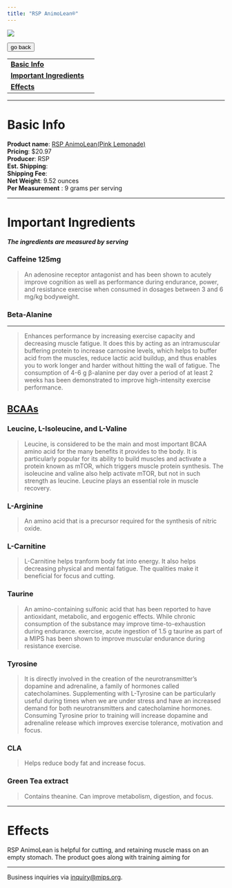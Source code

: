 ```yaml
---
title: "RSP AnimoLean®"
---
```


![](/images/aminolean.jpg)

<form>
 <input type="button" value="go back" onclick="history.back()">
</form>

|  |  |
| ----- | -------- |
| [**Basic Info**](#basic-info)    |
| [**Important Ingredients**](#important-ingredients)  |
| [**Effects**](#effects)  |

---
Basic Info
=============
**Product name**: [RSP AnimoLean(Pink Lemonade)](https://www.iherb.com/pr/rsp-nutrition-aminolean-essential-amino-acids-anytime-energy-pink-lemonade-9-52-oz-270-g/102927?gclid=CjwKCAjwi9-HBhACEiwAPzUhHPwycsYuFSoRSRBx3ZvgZiq99p9iVMSHJBOoZBleLXs2j0qLJP1n5hoCcLwQAvD_BwE&gclsrc=aw.ds) \
**Pricing**: $20.97 \
**Producer**: RSP \
**Est. Shipping**: \
**Shipping Fee**: \
**Net Weight**: 9.52 ounces \
**Per Measurement** : 9 grams per serving

---

Important Ingredients
=============
***The ingredients are measured by serving***

### **Caffeine 125mg**
> An adenosine receptor antagonist and has been shown to acutely improve cognition as well as performance during endurance, power, and resistance exercise when consumed in dosages between 3 and 6 mg/kg bodyweight.

### **Beta-Alanine**
-------------
> Enhances performance by increasing exercise capacity and decreasing muscle fatigue. It does this by acting as an intramuscular buffering protein to increase carnosine levels, which helps to buffer acid from the muscles, reduce lactic acid buildup, and thus enables you to work longer and harder without hitting the wall of fatigue. The consumption of 4-6 g β-alanine per day over a period of at least 2 weeks has been demonstrated to improve high-intensity exercise performance.

[**BCAAs**](https://www.webmd.com/vitamins/ai/ingredientmono-1005/branched-chain-amino-acids)
-------------
### Leucine, L-Isoleucine, and L-Valine
> Leucine, is considered to be the main and most important BCAA amino acid for the many benefits it provides to the body. It is particularly popular for its ability to build muscles and activate a protein known as mTOR, which triggers muscle protein synthesis. The  isoleucine and valine also help activate mTOR, but not in such strength as leucine. Leucine plays an essential role in muscle recovery. 

### **L-Arginine**
> An amino acid that is a precursor required for the synthesis of nitric oxide.

### **L-Carnitine**
> L-Carnitine helps tranform body fat into energy. It also helps decreasing physical and mental fatigue. The qualities make it beneficial for focus and cutting.

### **Taurine**
> An amino-containing sulfonic acid that has been reported to have antioxidant, metabolic, and ergogenic effects. While chronic consumption of the substance may improve time-to-exhaustion during endurance. exercise, acute ingestion of 1.5 g taurine as part of a MIPS has been shown to improve muscular endurance during resistance exercise. 

### **Tyrosine**
>  It is directly involved in the creation of the neurotransmitter’s dopamine and adrenaline, a family of hormones called catecholamines. Supplementing with L-Tyrosine can be particularly useful during times when we are under stress and have an increased demand for both neurotransmitters and catecholamine hormones. Consuming Tyrosine prior to training will increase dopamine and adrenaline release which improves exercise tolerance, motivation and focus.

### CLA
> Helps reduce body fat and increase focus.

### Green Tea extract
> Contains theanine. Can improve metabolism, digestion, and focus.


---
Effects
=============
RSP AnimoLean is helpful for cutting, and retaining muscle mass on an empty stomach. The product goes along with training aiming for 


---
Business inquiries via inquiry@mips.org.
